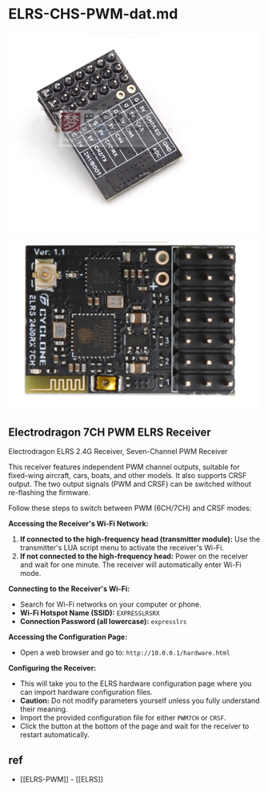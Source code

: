 
# ELRS-CHS-PWM-dat.md

![](2025-04-25-17-34-11.png)

![](2025-05-12-14-23-11.png)

## Electrodragon 7CH PWM ELRS Receiver


Electrodragon ELRS 2.4G Receiver, Seven-Channel PWM Receiver

This receiver features independent PWM channel outputs, suitable for fixed-wing aircraft, cars, boats, and other models. It also supports CRSF output. The two output signals (PWM and CRSF) can be switched without re-flashing the firmware.

Follow these steps to switch between PWM (6CH/7CH) and CRSF modes:

**Accessing the Receiver's Wi-Fi Network:**

1.  **If connected to the high-frequency head (transmitter module):** Use the transmitter's LUA script menu to activate the receiver's Wi-Fi.
2.  **If not connected to the high-frequency head:** Power on the receiver and wait for one minute. The receiver will automatically enter Wi-Fi mode.

**Connecting to the Receiver's Wi-Fi:**

*   Search for Wi-Fi networks on your computer or phone.
*   **Wi-Fi Hotspot Name (SSID):** `EXPRESSLRSRX`
*   **Connection Password (all lowercase):** `expresslrs`

**Accessing the Configuration Page:**

*   Open a web browser and go to: `http://10.0.0.1/hardware.html`

**Configuring the Receiver:**

*   This will take you to the ELRS hardware configuration page where you can import hardware configuration files.
*   **Caution:** Do not modify parameters yourself unless you fully understand their meaning.
*   Import the provided configuration file for either `PWM7CH` or `CRSF`.
*   Click the button at the bottom of the page and wait for the receiver to restart automatically.


## ref 

- [[ELRS-PWM]] - [[ELRS]]
